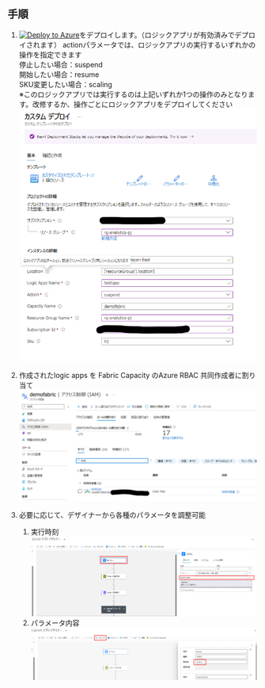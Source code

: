 ## 手順

1. [![Deploy to Azure](https://aka.ms/deploytoazurebutton)](https://portal.azure.com/#create/Microsoft.Template/uri/https%3A%2F%2Fraw.githubusercontent.com%2Fryoma-nagata%2FFabricAutomation%2Fmain%2Fsource%2Ffabricautomation.json)をデプロイします。（ロジックアプリが有効済みでデプロイされます）
actionパラメータでは、ロジックアプリの実行するいずれかの操作を指定できます  
停止したい場合：suspend  
開始したい場合：resume  
SKU変更したい場合：scaling  
※このロジックアプリでは実行するのは上記いずれか1つの操作のみとなります。改修するか、操作ごとにロジックアプリをデプロイしてください
![](.image/2023-11-16-12-37-14.png)

2. 作成されたlogic apps を Fabric Capacity のAzure RBAC 共同作成者に割り当て
![](.image/2023-11-16-12-38-43.png)

3. 必要に応じて、デザイナーから各種のパラメータを調整可能
   1. 実行時刻
   ![Alt text](.image/image.png)
   2. パラメータ内容
   ![](.image/2023-11-16-12-08-58.png)
